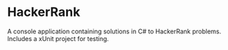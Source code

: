# HackerRank
A console application containing solutions in C# to HackerRank problems. Includes a xUnit project for testing.